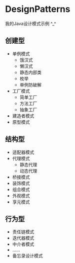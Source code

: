 # DesignPatterns
我的Java设计模式示例 ^_^
## 创建型
- 单例模式
    - 饿汉式
    - 懒汉式
    - 静态内部类
    - 枚举
    - 单例防破解
- 工厂模式
    - 简单工厂
    - 方法工厂
    - 抽象工厂
- 建造者模式
- 原型模式
## 结构型
- 适配器模式
- 代理模式
    - 静态代理
    - 动态代理
- 桥接模式
- 装饰模式
- 组合模式
- 外观模式
- 享元模式
## 行为型
- 责任链模式
- 迭代器模式
- 中介者模式
- ……
- 备忘录设计模式
